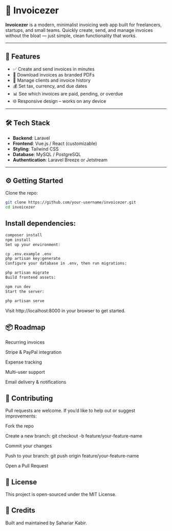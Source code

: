 # 🧾 Invoicezer

**Invoicezer** is a modern, minimalist invoicing web app built for freelancers, startups, and small teams. Quickly create, send, and manage invoices without the bloat — just simple, clean functionality that works.

---

## 🚀 Features

- ✅ Create and send invoices in minutes
- 🧾 Download invoices as branded PDFs
- 👤 Manage clients and invoice history
- 💰 Set tax, currency, and due dates
- 📊 See which invoices are paid, pending, or overdue
- 🌐 Responsive design – works on any device

---

## 🛠 Tech Stack

- **Backend**: Laravel
- **Frontend**: Vue.js / React (customizable)
- **Styling**: Tailwind CSS
- **Database**: MySQL / PostgreSQL
- **Authentication**: Laravel Breeze or Jetstream

---

## ⚙️ Getting Started

Clone the repo:

```bash
git clone https://github.com/your-username/invoicezer.git
cd invoicezer
```

## Install dependencies:

```bash
composer install
npm install
Set up your environment:
```

```bash
cp .env.example .env
php artisan key:generate
Configure your database in .env, then run migrations:
```

```bash
php artisan migrate
Build frontend assets:
```

```bash
npm run dev
Start the server:
```
```bash
php artisan serve
```
Visit http://localhost:8000 in your browser to get started.

## 📦 Roadmap
 Recurring invoices

 Stripe & PayPal integration

 Expense tracking

 Multi-user support

 Email delivery & notifications

## 🤝 Contributing
Pull requests are welcome. If you’d like to help out or suggest improvements:

Fork the repo

Create a new branch: git checkout -b feature/your-feature-name

Commit your changes

Push to your branch: git push origin feature/your-feature-name

Open a Pull Request

## 📄 License
This project is open-sourced under the MIT License.

## 🙌 Credits
Built and maintained by <a herf="https://github.com/Sahariar">Sahariar Kabir</a>.
